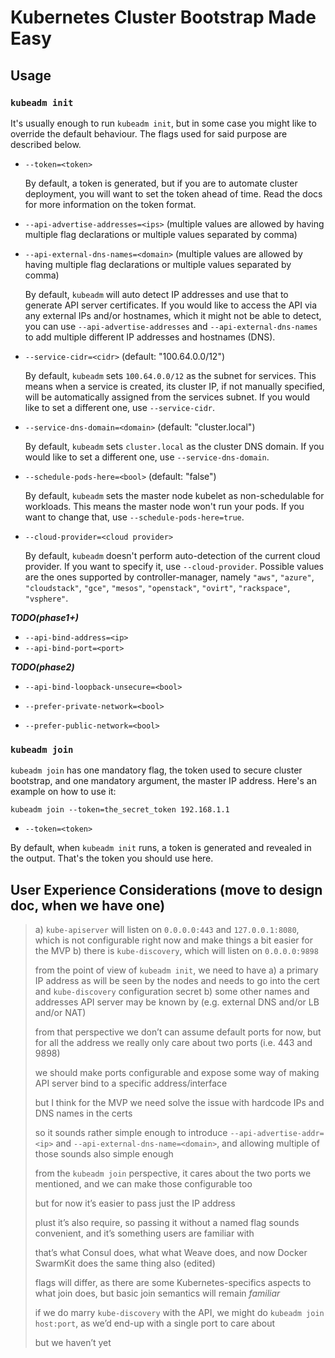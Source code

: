 # Kubernetes Cluster Bootstrap Made Easy

## Usage

### `kubeadm init`

It's usually enough to run `kubeadm init`, but in some case you might like to override the
default behaviour. The flags used for said purpose are described below.

- `--token=<token>`

  By default, a token is generated, but if you are to automate cluster deployment, you will want to
  set the token ahead of time. Read the docs for more information on the token format.

- `--api-advertise-addresses=<ips>` (multiple values are allowed by having multiple flag declarations or multiple values separated by comma)
- `--api-external-dns-names=<domain>` (multiple values are allowed by having multiple flag declarations or multiple values separated by comma)

  By default, `kubeadm` will auto detect IP addresses and use that to generate API server certificates.
  If you would like to access the API via any external IPs and/or hostnames, which it might not be able
  to detect, you can use `--api-advertise-addresses` and `--api-external-dns-names` to add multiple
  different IP addresses and hostnames (DNS).

- `--service-cidr=<cidr>` (default: "100.64.0.0/12")

  By default, `kubeadm` sets `100.64.0.0/12` as the subnet for services. This means when a service is created, its cluster IP, if not manually specified,
  will be automatically assigned from the services subnet. If you would like to set a different one, use `--service-cidr`.

- `--service-dns-domain=<domain>` (default: "cluster.local")

  By default, `kubeadm` sets `cluster.local` as the cluster DNS domain. If you would like to set a different one, use `--service-dns-domain`.

- `--schedule-pods-here=<bool>` (default: "false")

  By default, `kubeadm` sets the master node kubelet as non-schedulable for workloads. This means the master node won't run your pods. If you want to change that,
  use `--schedule-pods-here=true`.

- `--cloud-provider=<cloud provider>`

  By default, `kubeadm` doesn't perform auto-detection of the current cloud provider. If you want to specify it, use `--cloud-provider`. Possible values are
  the ones supported by controller-manager, namely `"aws"`, `"azure"`, `"cloudstack"`, `"gce"`, `"mesos"`, `"openstack"`, `"ovirt"`, `"rackspace"`, `"vsphere"`.

***TODO(phase1+)***

- `--api-bind-address=<ip>`
- `--api-bind-port=<port>`

***TODO(phase2)***

- `--api-bind-loopback-unsecure=<bool>`

- `--prefer-private-network=<bool>`
- `--prefer-public-network=<bool>`

### `kubeadm join`

`kubeadm join` has one mandatory flag, the token used to secure cluster bootstrap, and one mandatory argument, the master IP address.
Here's an example on how to use it:

`kubeadm join --token=the_secret_token 192.168.1.1`

- `--token=<token>`

By default, when `kubeadm init` runs, a token is generated and revealed in the output. That's the token you should use here.

## User Experience Considerations (move to design doc, when we have one)

> a) `kube-apiserver` will listen on `0.0.0.0:443` and `127.0.0.1:8080`, which is not configurable right now and make things a bit easier for the MVP
> b) there is `kube-discovery`, which will listen on `0.0.0.0:9898`
>
> from the point of view of `kubeadm init`, we need to have
> a) a primary IP address as will be seen by the nodes and needs to go into the cert and `kube-discovery` configuration secret
> b) some other names and addresses API server may be known by (e.g. external DNS and/or LB and/or NAT)
>
> from that perspective we don’t can assume default ports for now, but for all the address we really only care about two ports (i.e.  443 and 9898)
>
> we should make ports configurable and expose some way of making API server bind to a specific address/interface
>
> but I think for the MVP we need solve the issue with hardcode IPs and DNS names in the certs
>
> so it sounds rather simple enough to introduce  `--api-advertise-addr=<ip>` and `--api-external-dns-name=<domain>`, and allowing multiple of those sounds also simple enough
>
> from the `kubeadm join` perspective, it cares about the two ports we mentioned, and we can make those configurable too
>
> but for now it’s easier to pass just the IP address
>
> plust it’s also require, so passing it without a named flag sounds convenient, and it’s something users are familiar with
>
> that’s what Consul does, what what Weave does, and now Docker SwarmKit does the same thing also (edited)
>
> flags will differ, as there are some Kubernetes-specifics aspects to what join does, but basic join semantics will remain _familiar_
>
> if we do marry `kube-discovery` with the API, we might do `kubeadm join host:port`, as we’d end-up with a single port to care about
>
> but we haven’t yet
